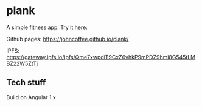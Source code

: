 # plank

A simple fitness app. Try it here:

Github pages: https://johncoffee.github.io/plank/

IPFS: https://gateway.ipfs.io/ipfs/Qme7xwpdiT9CxZ6vhkP9mPDZ9hmi8G545tLMBZ22W5ZtTj


## Tech stuff

Build on Angular 1.x